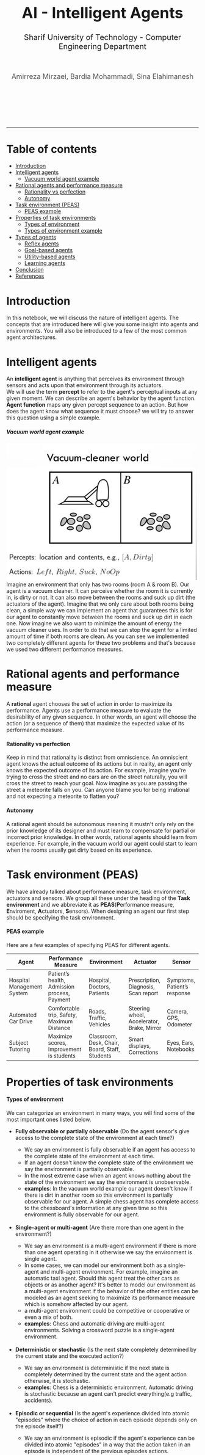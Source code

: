 
<div align="center">
    <br>
    <br>
    <br>
    <br>
    <br>
    <br>
    <br>
    <br>
    <h1 style="font-size: 40px; margin: 10px 0;">AI - Intelligent Agents</h1>
    <h1 style="font-size: 20px; font-weight: 400;">Sharif University of Technology - Computer Engineering Department</h1>
    <br>
    <h4 style="font-size: 18px; font-weight: 400; color:#555">Amirreza Mirzaei, Bardia Mohammadi, Sina Elahimanesh</h4>
    <br>
    <br>
    <br>
    <br>
    <br>
</div>
<hr>

Table of contents
==============
- [Introduction](#Introduction)
- [Intelligent agents](#Intelligent-agents)
    - [Vacuum world agent example](#Vacuum-world-agent-example)
- [Rational agents and performance measure](#Rational-agents-and-performance-measure)
    - [Rationality vs perfection](#Rationality-vs-perfection)
    - [Autonomy](#Autonomy)
- [Task environment (PEAS)](#Task-environment-PEAS)
    - [PEAS example](#PEAS-example)
- [Properties of task environments](#Properties-of-task-environments)
    - [Types of environment](#Types-of-environment)
    - [Types of environment example](#Types-of-environment-example)
- [Types of agents](#Types-of-agents)
    - [Reflex agents](#Reflex-agents)
    - [Goal-based agents](#Goal-based-agents)
    - [Utility-based agents](#Utility-based-agents)
    - [Learning agents](#Learning-agents)
- [Conclusion](#Conclusion)
- [References](#References)

# Introduction
In this notebook, we will discuss the nature of intelligent agents.  The concepts that are introduced here will give you some insight into agents and environments. You will also be introduced to a few of the most common agent architectures.


# Intelligent agents
An <b>intelligent agent</b> is anything that perceives its environment through sensors and acts upon that environment through its actuators.  
    We will use the term <b>percept</b> to refer to the agent's perceptual inputs at any given moment.
We can describe an agent's behavior by the agent function.  
<b>Agent function</b> maps any given percept sequence to an action. But how does the agent know what sequence it must choose? we will try to answer this question using a simple example.



##### Vacuum world agent example
<img src="./images/vacumm_world.png" width="500" style="margin-left: auto;margin-right: auto;"/>
Imagine an environment that only has two rooms (room A & room B). Our agent is a vacuum cleaner. It can perceive whether the room it is currently in, is dirty or not. It can also move between the rooms and suck up dirt (the actuators of the agent).  
Imagine that we only care about both rooms being clean, a simple way we can implement an agent that guarantees this is for our agent to constantly move between the rooms and suck up dirt in each one. Now imagine we also want to minimize the amount of energy the vacuum cleaner uses. In order to do that we can stop the agent for a limited amount of time if both rooms are clean. As you can see we implemented two completely different agents for these two problems and that's because we used two different performance measures.



# Rational agents and performance measure
A <b>rational</b> agent chooses the set of action in order to maximize its performance. Agents use a performance measure to evaluate the desirability of any given sequence. In other words, an agent will choose the action (or a sequence of them) that maximize the expected value of its performance measure.



#### Rationality vs perfection
Keep in mind that rationality is distinct from omniscience. An omniscient agent knows the actual outcome of its actions but in reality, an agent only knows the expected outcome of its action. For example, imagine you're trying to cross the street and no cars are on the street naturally, you will cross the street to reach your goal. Now imagine as you are passing the street a meteorite falls on you. Can anyone blame you for being irrational and not expecting a meteorite to flatten you? 

#### Autonomy
A rational agent should be autonomous meaning it mustn't only rely on the prior knowledge of its designer and must learn to compensate for partial or incorrect prior knowledge. In other words, rational agents should learn from experience. For example, in the vacuum world our agent could start to learn when the rooms usually get dirty based on its experience.


# Task environment (PEAS)
We have already talked about performance measure, task environment, actuators and sensors. We group all these under the heading of the <b>Task environment </b> and we abbreviate it as <b>PEAS</b>(<b>P</b>erformance measure, <b>E</b>nviroment, <b>A</b>ctuators, <b>S</b>ensors). When designing an agent our first step should be specifying the task environment.


#### PEAS example
Here are a few examples of specifying PEAS for different agents.

| Agent       | Performance Measure | Environment |  Actuator | Sensor |
| ----------- | ----------- | ----------- | ----------- | ----------- |
| Hospital Management System       | Patient’s health, Admission process, Payment | Hospital, Doctors, Patients |  Prescription, Diagnosis, Scan report | Symptoms, Patient’s response |
| Automated Car Drive       | Comfortable trip, Safety, Maximum Distance | Roads, Traffic, Vehicles |  Steering wheel, Accelerator, Brake, Mirror | Camera, GPS, Odometer |
| Subject Tutoring       | Maximize scores, Improvement is students | Classroom, Desk, Chair, Board, Staff, Students |  Smart displays, Corrections | Eyes, Ears, Notebooks |

# Properties of task environments

#### Types of environment
We can categorize an environment in many ways, you will find some of the most important ones listed below.

<ul>
  <li><b>Fully observable or partially observable</b> (Do the agent sensor's give access to the complete state of the environment at each time?)</li>  
    <ul> 
        <li>We say an environment is fully observable if an agent has access to the complete state of the environment at each time.</li>
        <li>If an agent doesn't know the complete state of the environment we say the environment is partially observable.</li>
        <li>In the most extreme case when an agent knows nothing about the state of the environment we say the environment is unobservable.</li>
        <li><b>examples</b>: In the vacuum world example our agent doesn't know if there is dirt in another room so this environment is partially observable for our agent. 
    A simple chess agent has complete access to the chessboard's information at any given time so this environment is fully observable for our agent.</li>
    </ul>
    <br>    
          
  <li><b>Single-agent or multi-agent</b> (Are there more than one agent in the environment?)</li>
    <ul>
        <li>We say an environment is a multi-agent environment if there is more than one agent operating in it otherwise we say the environment is single agent.</li>
        <li>In some cases, we can model our environment both as a single-agent and multi-agent environment. For example, imagine an automatic taxi agent. Should this agent treat the other cars as objects or as another agent? It's  better to model our environment as a multi-agent environment if the behavior of the other entities can be modeled as an agent seeking to maximize its performance measure which is somehow affected by our agent.</li>
        <li>a multi-agent environment could be competitive or cooperative or even a mix of both.</li>
        <li><b>examples</b>: Chess and automatic driving are multi-agent environments. Solving a crossword puzzle is a single-agent environment.</li>
    </ul>
    <br>  

  <li><b>Deterministic or stochastic</b> (Is the next state completely determined by the current state and the executed action?)</li>
    <ul>
        <li>We say an environment is deterministic if the next state is completely determined by the current state and the agent action otherwise, it is stochastic.</li>
        <li><b>examples</b>: Chess is a deterministic environment. Automatic driving is stochastic because an agent can't predict everything(e.g traffic, accidents).</li>
    </ul>  
    <br>
   
  <li><b>Episodic or sequential</b> (Is the agent's experience divided into atomic "episodes" where the choice of action in each episode depends only on the episode itself?)</li>
    <ul>
        <li>We say an environment is episodic if the agent's experience can be divided into atomic "episodes" in a way that the action taken in an episode is independent of the previous episodes actions.</li>
        <li>We say an environment is sequential if the current decision could affect all future decisions. </li>
        <li><b>examples</b>: Chess and automatic driving are sequential. A part picking robot is episodic.</li>
    </ul>
    <br>
    <li><b>Static or dynamic</b> (Is the environment unchanged while an agent is deliberating?)</li>  
    <ul>
        <li>We say an environment is dynamic if it can change while the agent is deliberating.</li>
        <li>There is a special case that the environment doesn't change but the performance score has a time penalty. We call these environments semi-dynamic.</li>
        <li><b>examples</b>: Automatic driving is dynamic. Chess without a clock is static.</li>
    </ul>
    <br>
  <li><b>Discrete or continuous</b> (Are there a limited number of distinct, clearly defined states, percepts, and actions?)</li>  
    <ul>
        <li>We say an environment's state is discrete if there are a finite number of distinct states otherwise we say the environment's state is continuous.</li>
         <li><b>examples</b>: Chess is discrete. Automatic driving is continuous.</li>
    </ul>
</ul>

#### Types of environment example
Here are a few examples of identifying an environment's different dimensions.

| Environment| Fully observable? | Deterministic? |  Episodic? | Static? | Discrete?|Single-agent?|
| ----------- | ----------- | ----------- | ----------- | ----------- |  ----------- | ----------- |
| Solitaire | No | Yes |  Yes | Yes | Yes | Yes |
| Backgammon | Yes | No |  No | Yes | Yes | No |
| Taxi driving | No | No |  No | No | No | No |
| Medical diagnosis | No | No |  No | No | No | Yes |



# Types of agents
In this section we will introduce three basic kinds of basic agent programs.(The agent program is simply a program which implements the agent function.)
<ul>
  <li>Simple reflex agents</li>
  <li>Goal-based agents</li>
  <li>Utility-based agents</li>
</ul>

## Reflex agents
This is the simplest kind of agents. They choose their next action only based on their current percept. In other words, they do not consider the future consequences of their actions and only consider <b>how the world IS.</b>  
As an example look at this Pacman agent below, at each turn the agent looks at its surrounding and chooses the direction that has a point in it and stops when there are no points around it.

<img src="./images/reflex_agent.gif" width="500" style="margin-left: auto;margin-right: auto;"/>

## Goal-based agents
This kind of agent has a specific goal and it tries to reach that goal efficiently. They have a model of how the world evolves in response to actions, and they make decisions based on (hypothesized) consequences of actions to reach their goal state. Search and Planning are two subfields that are closely tied with these kinds of agents. In other words, these kinds of agents act on <b>how the world WOULD BE.</b>  
as an example look at this Pacman agent below. The goal is to collect every point.

<img src="./images/goal_based_agent.gif" width="500" style="margin-left: auto;margin-right: auto;"/>


## Utility-based agents
This kind of agent like goal-based agents has a goal. But they also have a utility function. They seek to reach their goal in a way that maximizes the utility function. For example, think about an automated car agent. They are many ways for this agent to get from point A to point B. But some of them are quicker, safer, cheaper. The utility function allows the agent to compare different states with each other and ask the question how happy am I in this state. 
In other words, this kind of agent acts on <b>how the world will LIKELY be.</b>  


## Learning agents
This kind of agent usually has 4 parts. The most important two are "the learning element", which is responsible for making improvements, and the "performance element", which is responsible for selecting external actions. The learning element uses feedback from a "critic" on how the agent is doing and determines how the performance element, or "actor", should be modified to do better in the future.   
The last part of these agents is the "problem generator" which is responsible for suggesting actions that will lead to new unexplored states.   
These agents try to do their best by both exploring the environment and using the gathered information to decide rationally. One of the advantages of Learning agents is that they can be deployed in an environment that they don't have a lot of prior knowledge on. They will gain this knowledge over time by exploring that environment.

# Conclusion
We discussed the concept of an intelligent agent and the difference between a rational agent and a perfect agent. 
then we talked about specifying the task environment for an agent and how we can categorize some main concepts of an environment. We also talked about some agent architectures that are commonly used.


# References

+ Russell, S. J., Norvig, P., &amp; Davis, E. (2022). Artificial Intelligence: A modern approach. Pearson Educación. 
+ UC Berkeley's introductory artificial intelligence course, CS 188
+ https://www.geeksforgeeks.org/understanding-peas-in-artificial-intelligence/

